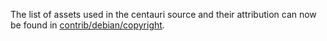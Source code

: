 The list of assets used in the centauri source and their attribution can now be found in [contrib/debian/copyright](../contrib/debian/copyright).
